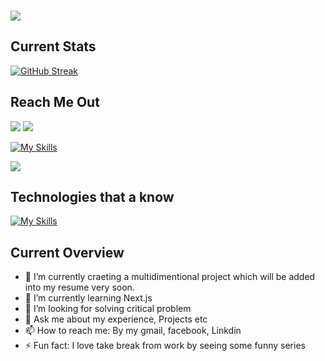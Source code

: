 ### <img className="w-full h-80" src="https://i.ibb.co/Ld8xzWc/403399841-380655464395930-701471385419477229-n.jpg"/>


## Current Stats

[![GitHub Streak](https://github-readme-streak-stats.herokuapp.com?user=Nafis2222&theme=prussian&border_radius=9.5&type=png)](https://git.io/streak-stats)





## Reach Me Out


<div classname="flex h-28 justify-around">
  <a href="https://www.facebook.com/nafis.bhuiyan.17529/"><img classname="w-24 h-24 rounded-full" src="https://i.ibb.co/6Rc7025/download-23.jpg"/></a>
  <img classname="w-32 h-32 rounded-full" src="https://i.ibb.co/g4SD1vQ/images-5.png"/>
</div>


[![My Skills](https://skillicons.dev/icons?i=facebook,twiter)](https://skillicons.dev)





<a href="https://githubtrends.io">
  <img align="center" src="https://api.githubtrends.io/user/svg/avgupta456/langs" />
</a>



## Technologies that a know

[![My Skills](https://skillicons.dev/icons?i=js,html,css,react,vercel,tailwind,firebase,nodejs,figma&theme=light)](https://skillicons.dev)



## Current Overview

- 🔭 I’m currently craeting a multidimentional project which will be added into my resume very soon.
- 🌱 I’m currently learning Next.js
- 🤔 I’m looking for solving critical problem
- 💬 Ask me about my experience, Projects etc
- 📫 How to reach me:  By my gmail, facebook, Linkdin
- ⚡ Fun fact: I love take break from work by seeing some funny series

